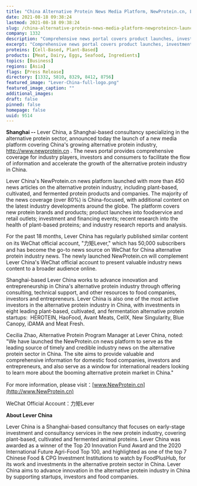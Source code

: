```yaml
---
title: "China Alternative Protein News Media Platform, NewProtein.cn, Launched by Lever China"
date: 2021-08-18 09:38:24
lastmod: 2021-08-18 09:38:24
slug: /china-alternative-protein-news-media-platform-newproteincn-launched-lever-china
company: 1332
description: "Comprehensive news portal covers product launches, investments, and other developments for the plant-based and cultivated meat sectors in China"
excerpt: "Comprehensive news portal covers product launches, investments, and other developments for the plant-based and cultivated meat sectors in China"
proteins: [Cell-Based, Plant-Based]
products: [Meat, Dairy, Eggs, Seafood, Ingredients]
topics: [Business]
regions: [Asia]
flags: [Press Release]
directory: [1332, 5810, 8329, 8412, 8756]
featured_image: "Lever-China-full-logo.png"
featured_image_caption: ""
additional_images:
draft: false
pinned: false
homepage: false
uuid: 9514
---
```

**Shanghai --** Lever China, a Shanghai-based consultancy specializing
in the alternative protein sector, announced today the launch of a new
media platform covering China's growing alternative protein industry,
<http://www.newprotein.cn> . The news portal provides comprehensive
coverage for industry players, investors and consumers to facilitate the
flow of information and accelerate the growth of the alternative protein
industry in China.

Lever China's NewProtein.cn news platform launched with more than 450
news articles on the alternative protein industry, including
plant-based, cultivated, and fermented protein products and companies.
The majority of the news coverage (over 80%) is China-focused, with
additional content on the latest industry developments around the globe.
The platform covers new protein brands and products; product launches
into foodservice and retail outlets; investment and financing events;
recent research into the health of plant-based proteins; and industry
research reports and analysis.

For the past 18 months, Lever China has regularly published similar
content on its WeChat official account, \"力矩Lever,\" which has 50,000
subscribers and has become the go-to news source on WeChat for China
alternative protein industry news. The newly launched NewProtein.cn will
complement Lever China's WeChat official account to present valuable
industry news content to a broader audience online.

Shanghai-based Lever China works to advance innovation and
entrepreneurship in China's alternative protein industry through
offering consulting, technical support, and other resources to food
companies, investors and entrepreneurs. Lever China is also one of the
most active investors in the alternative protein industry in China, with
investments in eight leading plant-based, cultivated, and fermentation
alternative protein startups:  HEROTEIN, HaoFood, Avant Meats, CellX,
New Singularity, Blue Canopy, iDAMA and Meat Fresh.

Cecilia Zhao, Alternative Protein Program Manager at Lever China, noted:
"We have launched the NewProtein.cn news platform to serve as the
leading source of timely and credible industry news on the alternative
protein sector in China. The site aims to provide valuable and
comprehensive information for domestic food companies, investors and
entrepreneurs, and also serve as a window for international readers
looking to learn more about the booming alternative protein market in
China."

For more information, please
visit：[www.NewProtein.cn](http://www.NewProtein.cn)

WeChat Official Account：力矩Lever　

**About Lever China**

Lever China is a Shanghai-based consultancy that focuses on early-stage
investment and consultancy services in the new protein industry,
covering plant-based, cultivated and fermented animal proteins. Lever
China was awarded as a winner of the Top 20 Innovation Fund Award and
the 2020 International Future Agri-Food Top 100, and highlighted as one
of the top 7 Chinese Food & CPG Investment Institutions to watch by
FoodPlusHub, for its work and investments in the alternative protein
sector in China. Lever China aims to advance innovation in the
alternative protein industry in China by supporting startups, investors
and food companies.
